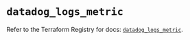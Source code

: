 # `datadog_logs_metric`

Refer to the Terraform Registry for docs: [`datadog_logs_metric`](https://registry.terraform.io/providers/datadog/datadog/3.72.0/docs/resources/logs_metric).
